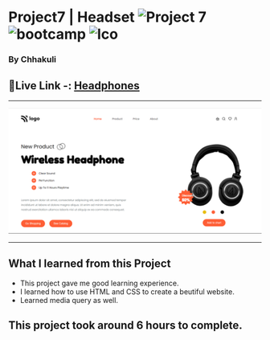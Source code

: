# Project7 | Headset ![Project 7](https://img.shields.io/badge/Project%20-7-green) ![bootcamp](https://img.shields.io/badge/JS-Bootcamp-yellow) ![lco](https://img.shields.io/badge/iNeuron-LCO-green)

### By Chhakuli


## 🔗Live Link -: [Headphones](https://project7-headset.netlify.app/)
 

---

![myproject](./images/Screenshot%20(26).png)

---


## What I learned from this Project

- This project gave me good learning experience.
- I learned how to use HTML and CSS to create a beutiful website.
- Learned media query as well.
## This project took around 6 hours to complete.
